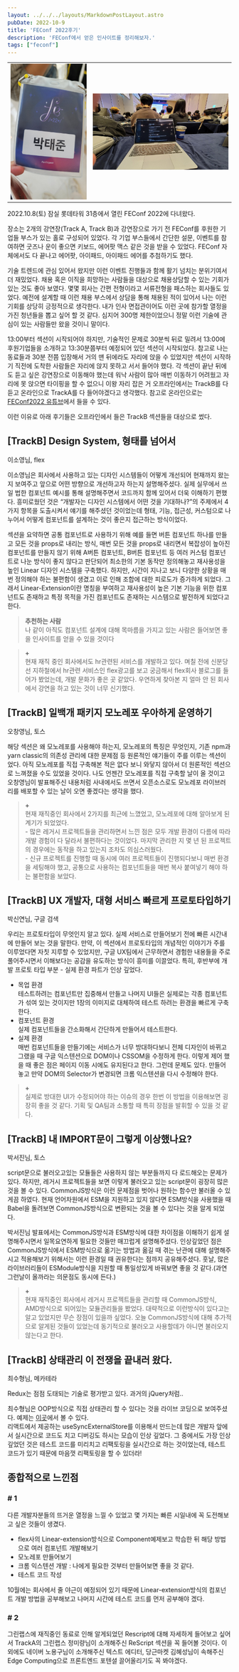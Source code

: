 ```yaml
---
layout: ../../../layouts/MarkdownPostLayout.astro
pubDate: 2022-10-9
title: 'FEConf 2022후기'
description: 'FEConf에서 얻은 인사이트를 정리해보자.'
tags: ["feconf"]
---
```


|  |                                      |
| -------- |----------------------------------------|
| ![img.png](../images/박태준_feconf.jpeg) | ![img.png](../images/박태준_feconf2.jpeg) |

2022.10.8(토) 잠실 롯데타워 31층에서 열린 FEConf 2022에 다녀왔다.

장소는 2개의 강연장(Track A, Track B)과 강연장으로 가기 전 FEConf를 후원한 기업들 부스가 있는 홀로 구성되어 있었다. 각 기업 부스들에서 간단한 설문, 이벤트를 참여하면 굿즈나 운이 좋으면 키보드, 에어팟 맥스 같은 것을 받을 수 있었다. FEConf 자체에서도 다 끝나고 에어팟, 아이패드, 아이패드 에어를 추첨하기도 했다.

기술 트렌드에 관심 있어서 왔지만 이런 이벤트 진행들과 함께 활기 넘치는 분위기여서 더 재밌었다. 채용 혹은 이직을 희망하는 사람들을 대상으로 채용상담할 수 있는 기회가 있는 것도 좋아 보였다. 몇몇 회사는 간편 전형이라고 서류전형을 패스하는 회사들도 있었다. 예전에 설계할 때 이런 채용 부스에서 상담을 통해 채용된 적이 있어서 나는 이런 기회를 상당히 긍정적으로 생각한다. 내가 인사 면접관이어도 이런 곳에 참가할 열정을 가진 청년들을 뽑고 싶어 할 것 같다. 심지어 300명 제한이었으니 정말 이런 기술에 관심이 있는 사람들만 왔을 것이니 말이다.

13:00부터 섹션이 시작되어야 하지만, 기술적인 문제로 30분씩 뒤로 밀려서 13:00에 후원기업들을 소개하고 13:30분쯤부터 예정되어 있던 섹션이 시작되었다. 참고로 나는 동료들과 30분 전쯤 입장해서 거의 맨 뒤에라도 자리에 앉을 수 있었지만 섹션이 시작하기 직전에 도착한 사람들은 자리에 앉지 못하고 서서 들어야 했다. 각 섹션이 끝난 뒤에도 듣고 싶은 강연장으로 이동해야 했는데 워낙 사람이 많아 매번 이동하기 어려웠고 자리에 못 앉으면 타이핑을 할 수 없으니 이왕 자리 잡은 거 오프라인에서는 TrackB를 다 듣고 온라인으로 TrackA를 다 들어야겠다고 생각했다. 참고로 온라인으로는 [FEConf2022 유튜브](https://www.youtube.com/results?search_query=FEConf2022)에서 들을 수 있다.

이런 이유로 아래 후기들은 오프라인에서 들은 TrackB 섹션들을 대상으로 썼다.

## \[TrackB\] Design System, 형태를 넘어서

이소영님, flex

이소영님은 회사에서 사용하고 있는 디자인 시스템들이 어떻게 개선되어 현재까지 왔는지 보여주고 앞으로 어떤 방향으로 개선하고자 하는지 설명해주셨다. 실제 실무에서 쓰일 법한 컴포넌트 예시를 통해 설명해주면서 코드까지 함께 있어서 더욱 이해하기 편했다. 흥미로웠던 것은 “개발자는 디자인 시스템에서 어떤 것을 기대하나?”의 주제에서 4가지 항목을 도출시켜서 얘기를 해주셨던 것이었는데 형태, 기능, 접근성, 커스텀으로 나누어서 어떻게 컴포넌트를 설계하는 것이 좋은지 접근하는 방식이었다.

섹션을 요약하면 공통 컴포넌트로 사용하기 위해 예를 들면 버튼 컴포넌트 하나를 만들고 모든 것을 props로 내리는 방식, 매번 모든 것을 props로 내리면서 복잡성이 높아진 컴포넌트를 만들지 않기 위해 A버튼 컴포넌트, B버튼 컴포넌트 등 여러 커스텀 컴포넌트로 나눈 방식이 좋지 않다고 판단되어 최소한의 기본 동작만 정의해놓고 재사용성을 높인 Linear 디자인 시스템을 구축했다. 하지만, 시간이 지나고 보니 다양한 상황을 매번 정의해야 하는 불편함이 생겼고 이로 인해 조합에 대한 피로도가 증가하게 되었다. 그래서 Linear-Extension이란 명칭을 부여하고 재사용성이 높은 기본 기능을 위한 컴포넌트도 존재하고 특정 목적을 가진 컴포넌트도 존재하는 시스템으로 발전하게 되었다고 한다.

> **추천하는 사람**  
> 나 같이 아직도 컴포넌트 설계에 대해 목마름을 가지고 있는 사람은 들어보면 좋을 인사이트를 얻을 수 있을 것이다

> **+**  
> 현재 재직 중인 회사에서도 hr관련된 서비스를 개발하고 있다. 며칠 전에 신분당선 지하철에서 hr관련 서비스인 flex광고를 보고 궁금해서 flex회사 블로그를 들어가 봤었는데, 개발 문화가 좋은 곳 같았다. 우연하게 찾아본 지 얼마 안 된 회사에서 강연을 하고 있는 것이 너무 신기했다.

## \[TrackB\] 일백개 패키지 모노레포 우아하게 운영하기

오창영님, 토스

해당 섹션은 왜 모노레포를 사용해야 하는지, 모노레포의 특징은 무엇인지, 기존 npm과 yarn classic의 의존성 관리에 대한 문제점 등 원론적인 얘기들이 주를 이루는 섹션이었다. 아직 모노레포를 직접 구축해본 적은 없다 보니 와닿지 않아서 더 원론적인 섹션으로 느껴졌을 수도 있었을 것이다. 나도 언젠간 모노레포를 직접 구축할 날이 올 것이고 오창영님이 발표해주신 내용처럼 사내에서도 쓰면서 오픈소스로도 모노레포 라이브러리를 배포할 수 있는 날이 오면 좋겠다는 생각을 했다.

> **+**  
> 현재 재직중인 회사에서 2가지를 최근에 느꼈었고, 모노레포에 대해 알아보게 된 계기가 되었었다.  
> \- 많은 레거시 프로젝트들을 관리하면서 느낀 점은 모두 개발 환경이 다름에 따라 개발 경험이 다 달라서 불편하다는 것이었다. 마지막 관리한 지 몇 년 된 프로젝트의 경우에는 동작을 하고 있는지 조차도 의심스러웠다.  
> \- 신규 프로젝트를 진행할 때 동시에 여러 프로젝트들이 진행되다보니 매번 환경을 세팅해야 했고, 공통으로 사용하는 컴포넌트들을 매번 복사 붙여넣기 해야 하는 불편함을 보았다.

## \[TrackB\] UX 개발자, 대형 서비스 빠르게 프로토타입하기

박신연님, 구글 검색

우리는 프로토타입이 무엇인지 알고 있다. 실제 서비스로 만들어보기 전에 빠른 시간내에 만들어 보는 것을 말한다. 만약, 이 섹션에서 프로토타입의 개념적인 이야기가 주를 이루었다면 자칫 지루할 수 있었지만, 구글 UX팀에서 근무하면서 경험한 내용들을 주로 풀어주시면서 이해보다는 공감을 유도하는 방식이 흥미를 이끌었다. 특히, 후반부에 개발 프로토 타입 부분 - 실제 환경 파트가 인상 깊었다.

-   목업 환경  
    테스트하려는 컴포넌트만 집중해서 만들고 나머지 UI들은 실제로는 각종 컴포넌트가 섞여 있는 것이지만 1장의 이미지로 대체하여 테스트 하려는 환경을 빠르게 구축한다.
-   컴포넌트 환경  
    실제 컴포넌트들을 간소화해서 간단하게 만들어서 테스트한다.
-   실제 환경  
    매번 컴포넌트들을 만들기에는 서비스가 너무 방대하다보니 전체 디자인이 바뀌고 그랬을 때 구글 익스텐션으로 DOM이나 CSSOM을 수정하게 한다. 이렇게 제어 했을 때 좋은 점은 페이지 이동 시에도 유지된다고 한다. 그런데 문제도 있다. 만들어놓고 만약 DOM의 Selector가 변경되면 크롬 익스텐션을 다시 수정해야 한다.

> **+**  
> 실제로 방대한 UI가 수정되어야 하는 이슈의 경우 한번 이 방법을 이용해보면 굉장히 좋을 것 같다. 기획 및 QA팀과 소통할 때 특히 장점을 발휘할 수 있을 것 같다.

## \[TrackB\] 내 IMPORT문이 그렇게 이상했나요?

박서진님, 토스

script문으로 불러오고있는 모듈들은 사용하지 않는 부분들까지 다 로드해오는 문제가 있다. 하지만, 레거시 프로젝트들을 보면 이렇게 불러오고 있는 script문이 굉장히 많은 것을 볼 수 있다. CommonJS방식은 이런 문제점을 벗어나 원하는 함수만 불러올 수 있게끔 하였다. 현재 언어차원에서 ESM을 지원하고 있지 않다면 ESM방식을 사용했을 때 Babel을 돌려보면 CommonJS방식으로 변환되는 것을 볼 수 있다는 것을 알게 되었다.

박서진님 발표에서는 CommonJS방식과 ESM방식에 대한 차이점을 이해하기 쉽게 설명해주시면서 일목요연하게 필요한 것들만 매끄럽게 설명해주셨다. 인상깊었던 점은 CommonJS방식에서 ESM방식으로 옮기는 방법과 옮길 때 겪는 난관에 대해 설명해주시고 적용해보기 위해서는 이런 환경일 때 권유한다는 점까지 공유해주셨다. 훗날, 많은 라이브러리들이 ESModule방식을 지원할 때 통일성있게 바꿔보면 좋을 것 같다.(과연 그런날이 올까라는 의문점도 동시에 든다.)

> **+**  
> 현재 재직중인 회사에서 레거시 프로젝트들을 관리할 때 CommonJS방식, AMD방식으로 되어있는 모듈관리들을 봤었다. 대략적으로 이런방식이 있다고는 알고 있었지만 무슨 장점이 있을까 싶었다. 오늘 CommonJS방식에 대해 추가적으로 알게된 것들이 있었는데 동기적으로 불러오고 사용할데가 아니면 불러오지 않는다고 한다.

## \[TrackB\] 상태관리 이 전쟁을 끝내러 왔다.

최수형님, 메카테라

Redux는 점점 도태되는 기술로 평가받고 있다. 과거의 jQuery처럼..

최수형님은 OOP방식으로 직접 상태관리 할 수 있다는 것을 라이브 코딩으로 보여주셨다. 예제는 [이곳](https://github.com/megaptera-kr/micro-store-tdd-feconf2022)에서 볼 수 있다.  
리액트에서 제공하는 useSyncExternalStore를 이용해서 만드는데 많은 개발자 앞에서 실시간으로 코드도 치고 디버깅도 하시는 모습이 인상 깊었다. 그 중에서도 가장 인상 깊었던 것은 테스트 코드를 미리치고 리팩토링을 실시간으로 하는 것이었는데, 테스트 코드가 있기 때문에 마음껏 리팩토링을 할 수 있더라!

## 종합적으로 느낀점

### \# 1

다른 개발자분들의 뜨거운 열정을 느낄 수 있었고 몇 가지는 빠른 시일내에 꼭 도전해보고 싶은 것들이 생겼다.

-   flex사의 Linear-extension방식으로 Component예제보고 학습한 뒤 해당 방법으로 여러 컴포넌트 개발해보기
-   모노레포 만들어보기
-   크롬 익스텐션 개발 : 나에게 필요한 것부터 만들어보면 좋을 것 같다.
-   테스트 코드 작성

10월에는 회사에서 줄 야근이 예정되어 있기 때문에 Linear-extension방식의 컴포넌트 개발 방법을 공부해보고 나머지 시간에 테스트 코드를 먼저 공부해야 겠다.

### \# 2

그린랩스에 재직중인 동료로 인해 알게되었던 Rescript에 대해 자세하게 들어보고 싶어서 TrackA의 그린랩스 정미량님이 소개해주신 ReScript 섹션을 꼭 들어볼 것이다. 이외에도 네이버 노용구님이 소개해주신 텍스트 에디터, 당근마켓 김혜성님이 속해주신 Edge Computing으로 프론트엔드 포텐셜 끌어올리기도 꼭 봐야겠다.